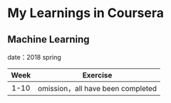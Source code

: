 # My Learnings in Coursera

## Machine Learning

date：2018 spring

| Week |             Exercise              |
| :--: | :-------------------------------: |
| 1-10 | omission，all have been completed |

